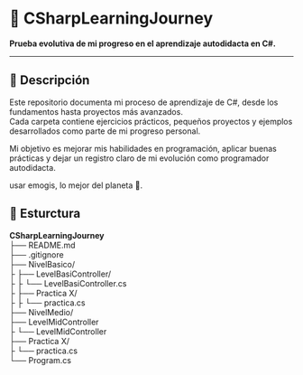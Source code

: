 # 🧠 CSharpLearningJourney

**Prueba evolutiva de mi progreso en el aprendizaje autodidacta en C#.**

---

## 📖 Descripción

Este repositorio documenta mi proceso de aprendizaje de C#, desde los fundamentos hasta proyectos más avanzados.  
Cada carpeta contiene ejercicios prácticos, pequeños proyectos y ejemplos desarrollados como parte de mi progreso personal.

Mi objetivo es mejorar mis habilidades en programación, aplicar buenas prácticas y dejar un registro claro de mi evolución como programador autodidacta.

usar emogis, lo mejor del planeta 🙏.

## 🚧 Esturctura

**CSharpLearningJourney**\
├── README.md\
├── .gitignore\
├── NivelBasico/\
├   ├── LevelBasiController/\
├   ├   └── LevelBasiController.cs\
├   ├── Practica X/\
├   ├   └── practica.cs\
├── NivelMedio/\
├── LevelMidController\
├   └── LevelMidController\
├── Practica X/\
├   └── practica.cs\
└── Program.cs

